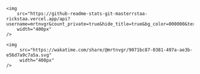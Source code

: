 <p align="center">
 
    <img
        src="https://github-readme-stats-git-masterrstaa-rickstaa.vercel.app/api?username=mrtnvgr&count_private=true&hide_title=true&bg_color=000000&text_color=dadada&show_icons=true&icon_color=dadada&ring_color=dadada&include_all_commits=true&hide=stars,contribs&border_radius=0&hide_rank=true&card_width=400px&custom_title=."
        width="400px"
    />
 
</p>


<p align="center">

    <img
         src="https://wakatime.com/share/@mrtnvgr/9071bc87-0381-497a-ae3b-e56d7a9c7a5a.svg"
         width="400px"
    />
  
</p>

<!-- hide contribs, until #2282 will be resolved -->

<!--

<p align="center">
    <img src="https://github-readme-stats-git-masterrstaa-rickstaa.vercel.app/api/top-langs?username=mrtnvgr&layout=compact&bg_color=000000&text_color=dadada&border_radius=0&title_color=dadada" width="400px" />
</p>

-->
